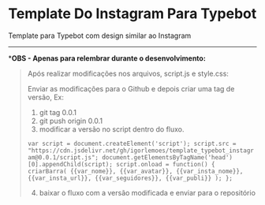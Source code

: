 # Template Do Instagram Para Typebot

Template para Typebot com design similar ao Instagram

____________________________________________________________

***OBS - Apenas para relembrar durante o desenvolvimento:**

>
> Após realizar modificações nos arquivos, script.js e style.css:
>
> Enviar as modificações para o Github e depois criar uma tag de versão, Ex:
>
> 1. git tag 0.0.1
> 2. git push origin 0.0.1
> 3. modificar a versão no script dentro do fluxo.
>
> `var script = document.createElement('script');
> script.src = "https://cdn.jsdelivr.net/gh/igorlemoes/template_typebot_instagram@0.0.1/script.js";
> document.getElementsByTagName('head')[0].appendChild(script);
> script.onload = function() {
>   criarBarra(
>     {{var_nome}},
>     {{var_avatar}},
>     {{var_insta_nome}},
>     {{var_insta_url}},
>     {{var_seguidores}},
>     {{var_publi}}
>   );
> };`
>
> 4. baixar o fluxo com a versão modificada e enviar para o repositório
>